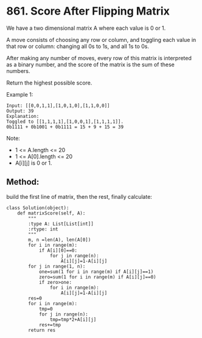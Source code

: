 # 861. Score After Flipping Matrix

We have a two dimensional matrix A where each value is 0 or 1.

A move consists of choosing any row or column, and toggling each value in that row or column: changing all 0s to 1s, and all 1s to 0s.

After making any number of moves, every row of this matrix is interpreted as a binary number, and the score of the matrix is the sum of these numbers.

Return the highest possible score.

 

Example 1:

    Input: [[0,0,1,1],[1,0,1,0],[1,1,0,0]]
    Output: 39
    Explanation:
    Toggled to [[1,1,1,1],[1,0,0,1],[1,1,1,1]].
    0b1111 + 0b1001 + 0b1111 = 15 + 9 + 15 = 39
 

Note:

- 1 <= A.length <= 20
- 1 <= A[0].length <= 20
- A[i][j] is 0 or 1.

## Method:

build the first line of matrix, then the rest, finally calculate: 

    class Solution(object):
        def matrixScore(self, A):
            """
            :type A: List[List[int]]
            :rtype: int
            """
            m, n =len(A), len(A[0])
            for i in range(m):
                if A[i][0]==0:
                    for j in range(n):
                        A[i][j]=1-A[i][j]
            for j in range(1, n):
                one=sum(1 for i in range(m) if A[i][j]==1)
                zero=sum(1 for i in range(m) if A[i][j]==0)
                if zero>one:
                    for i in range(m):
                        A[i][j]=1-A[i][j]
            res=0
            for i in range(m):
                tmp=0
                for j in range(n):
                    tmp=tmp*2+A[i][j]
                res+=tmp
            return res
                    